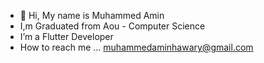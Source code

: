 - 👋 Hi, My name is Muhammed Amin 
-  I,m Graduated from Aou - Computer Science
-  I’m a Flutter Developer 
-  How to reach me ... muhammedaminhawary@gmail.com

<!---
MuhammedAm1n/MuhammedAm1n is a ✨ special ✨ repository because its `README.md` (this file) appears on your GitHub profile.
You can click the Preview link to take a look at your changes.
--->
